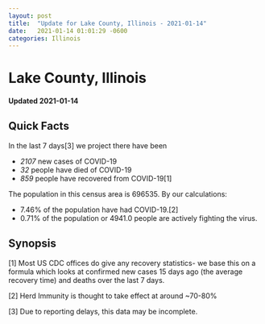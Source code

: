 ```yaml
---
layout: post
title:  "Update for Lake County, Illinois - 2021-01-14"
date:   2021-01-14 01:01:29 -0600
categories: Illinois
---
```


# Lake County, Illinois
#### Updated 2021-01-14

## Quick Facts

In the last 7 days[3] we project there have been
- *2107* new cases of COVID-19
- *32* people have died of COVID-19
- *859* people have recovered from COVID-19[1]

The population in this census area is 696535. By our calculations:
- 7.46% of the population have had COVID-19.[2]
- 0.71% of the population or 4941.0 people are actively fighting the virus.

## Synopsis




[1] Most US CDC offices do give any recovery statistics- we base this on a formula which looks at confirmed new cases
15 days ago (the average recovery time) and deaths over the last 7 days.

[2] Herd Immunity is thought to take effect at around ~70-80%

[3] Due to reporting delays, this data may be incomplete.
 
    